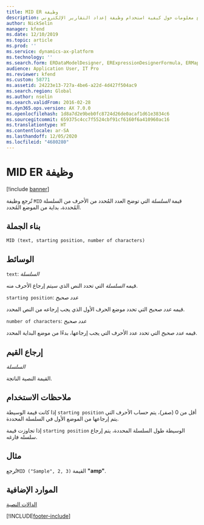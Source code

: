 ```yaml
---
title: MID ER وظيفة
description: يوفر هذا الموضوع معلومات حول كيفية استخدام وظيفة إعداد التقارير الإلكتروني MID (ER).
author: NickSelin
manager: kfend
ms.date: 12/10/2019
ms.topic: article
ms.prod: ''
ms.service: dynamics-ax-platform
ms.technology: ''
ms.search.form: ERDataModelDesigner, ERExpressionDesignerFormula, ERMappedFormatDesigner, ERModelMappingDesigner
audience: Application User, IT Pro
ms.reviewer: kfend
ms.custom: 58771
ms.assetid: 24223e13-727a-4be6-a22d-4d427f504ac9
ms.search.region: Global
ms.author: nselin
ms.search.validFrom: 2016-02-28
ms.dyn365.ops.version: AX 7.0.0
ms.openlocfilehash: 1d8a7d2e9beb0fc8724d26de0acaf1d61e3834c6
ms.sourcegitcommit: 659375c4cc7f5524cbf91cf6160f6a410960ac16
ms.translationtype: HT
ms.contentlocale: ar-SA
ms.lasthandoff: 12/05/2020
ms.locfileid: "4680280"
---
```

# <a name="mid-er-function"></a>MID ER وظيفة

[!include [banner](../includes/banner.md)]

تُرجع وظيفة `MID` قيمة *السلسلة* التي توضح العدد المُحدد من الأحرف من السلسلة المُحددة، بداية من الموضع المُحدد.

## <a name="syntax"></a>بناء الجملة

```vb
MID (text, starting position, number of characters)
```

## <a name="arguments"></a>الوسائط

`text`: *السلسلة*

قيمه *السلسلة* التي تحدد النص الذي سيتم إرجاع الأحرف منه.

`starting position`: *عدد صحيح*

قيمه *عدد صحيح* التي تحدد موضع الحرف الأول الذي يجب إرجاعه من النص المحدد.

`number of characters`: *عدد صحيح*

قيمه *عدد صحيح* التي تحدد عدد الأحرف التي يجب إرجاعها، بدءًا من موضع البداية المحدد.

## <a name="return-values"></a>إرجاع القيم

*السلسلة*

القيمة النصية الناتجة.

## <a name="usage-notes"></a>ملاحظات الاستخدام

إذا كانت قيمة الوسيطة `starting position` أقل من 0 (صفر)، يتم حساب الأحرف التي يتم إرجاعها من الموضع الأول في السلسلة المحددة.

إذا تجاوزت قيمة `starting position` الوسيطة طول السلسلة المحددة، يتم إرجاع سلسله فارغه.

## <a name="example"></a>مثال

تُرجع`MID ("Sample", 2, 3)` القيمة **"amp"**.

## <a name="additional-resources"></a>الموارد الإضافية

[الدالات النصية](er-functions-category-text.md)


[!INCLUDE[footer-include](../../../includes/footer-banner.md)]